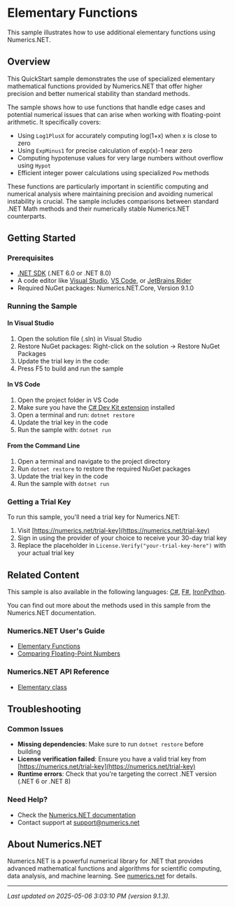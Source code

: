 # Elementary Functions

This sample illustrates how to use additional elementary functions using Numerics.NET.

## Overview

This QuickStart sample demonstrates the use of specialized elementary mathematical functions provided by 
Numerics.NET that offer higher precision and better numerical stability than standard methods.

The sample shows how to use functions that handle edge cases and potential numerical issues that can 
arise when working with floating-point arithmetic. It specifically covers:

- Using `Log1PlusX` for accurately computing log(1+x) when x is close to zero
- Using `ExpMinus1` for precise calculation of exp(x)-1 near zero
- Computing hypotenuse values for very large numbers without overflow using `Hypot`
- Efficient integer power calculations using specialized `Pow` methods

These functions are particularly important in scientific computing and numerical analysis where 
maintaining precision and avoiding numerical instability is crucial. The sample includes comparisons 
between standard .NET Math methods and their numerically stable Numerics.NET counterparts.


## Getting Started

### Prerequisites

- [.NET SDK](https://dotnet.microsoft.com/download) (.NET 6.0 or .NET 8.0)
- A code editor like [Visual Studio](https://visualstudio.microsoft.com/), [VS Code](https://code.visualstudio.com/), or [JetBrains Rider](https://www.jetbrains.com/rider/)
- Required NuGet packages: Numerics.NET.Core, Version 9.1.0

### Running the Sample

#### In Visual Studio
1. Open the solution file (.sln) in Visual Studio
2. Restore NuGet packages: Right-click on the solution → Restore NuGet Packages
3. Update the trial key in the code:
4. Press F5 to build and run the sample

#### In VS Code

1. Open the project folder in VS Code
2. Make sure you have the [C# Dev Kit extension](https://marketplace.visualstudio.com/items?itemName=ms-dotnettools.csdevkit) installed
3. Open a terminal and run: `dotnet restore`
4. Update the trial key in the code 
5. Run the sample with: `dotnet run`

#### From the Command Line

1. Open a terminal and navigate to the project directory
2. Run `dotnet restore` to restore the required NuGet packages
3. Update the trial key in the code
4. Run the sample with `dotnet run`

### Getting a Trial Key

To run this sample, you'll need a trial key for Numerics.NET:

1. Visit [https://numerics.net/trial-key](https://numerics.net/trial-key)
2. Sign in using the provider of your choice to receive your 30-day trial key
3. Replace the placeholder in `License.Verify("your-trial-key-here")` with your actual trial key

## Related Content

This sample is also available in the following languages: 
[C#](https://github.com/NumericsDotNet/quickstart-csharp/tree/net8.0/mathematics/general/elementary-functions), [F#](https://github.com/NumericsDotNet/quickstart-fsharp/tree/net8.0/mathematics/general/elementary-functions), [IronPython](https://github.com/NumericsDotNet/quickstart-ironpython/tree/net8.0/mathematics/general/elementary-functions).

You can find out more about the methods used in this sample from the Numerics.NET documentation.

### Numerics.NET User's Guide

- [Elementary Functions](https://numerics.net/documentation/latest/mathematics/mathematical-functions/elementary-functions)
- [Comparing Floating-Point Numbers](https://numerics.net/documentation/latest/mathematics/general-classes/comparing-floating-point-numbers)

### Numerics.NET API Reference

- [Elementary class](https://numerics.net/documentation/latest/reference/numerics.net.elementary)


## Troubleshooting

### Common Issues

- **Missing dependencies**: Make sure to run `dotnet restore` before building
- **License verification failed**: Ensure you have a valid trial key from [https://numerics.net/trial-key](https://numerics.net/trial-key)
- **Runtime errors**: Check that you're targeting the correct .NET version (.NET 6 or .NET 8)

### Need Help?

- Check the [Numerics.NET documentation](https://numerics.net/documentation/)
- Contact support at [support@numerics.net](mailto:support@numerics.net?subject=ElementaryFunctions%20QuickStart%20Sample%20%28Visual+Basic%29)

## About Numerics.NET

Numerics.NET is a powerful numerical library for .NET that provides advanced mathematical 
functions and algorithms for scientific computing, data analysis, and machine learning.
See [numerics.net](https://numerics.net) for details.

---

_Last updated on 2025-05-06 3:03:10 PM (version 9.1.3)._
